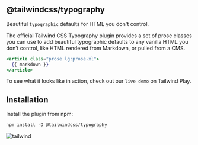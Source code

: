 ## @tailwindcss/typography

Beautiful `typographic` defaults for HTML you don't control.

The official Tailwind CSS Typography plugin provides a set of prose classes you can use to add beautiful typographic defaults to any vanilla HTML you don’t control, like HTML rendered from Markdown, or pulled from a CMS.

```jsx
<article class="prose lg:prose-xl">
  {{ markdown }}
</article>
```

To see what it looks like in action, check out our `live demo` on Tailwind Play.

## Installation

Install the plugin from npm:

``` jsx
npm install -D @tailwindcss/typography
```

![tailwind](https://tailwindcss.com/_next/static/media/typography-demo.e7148517.jpg)

